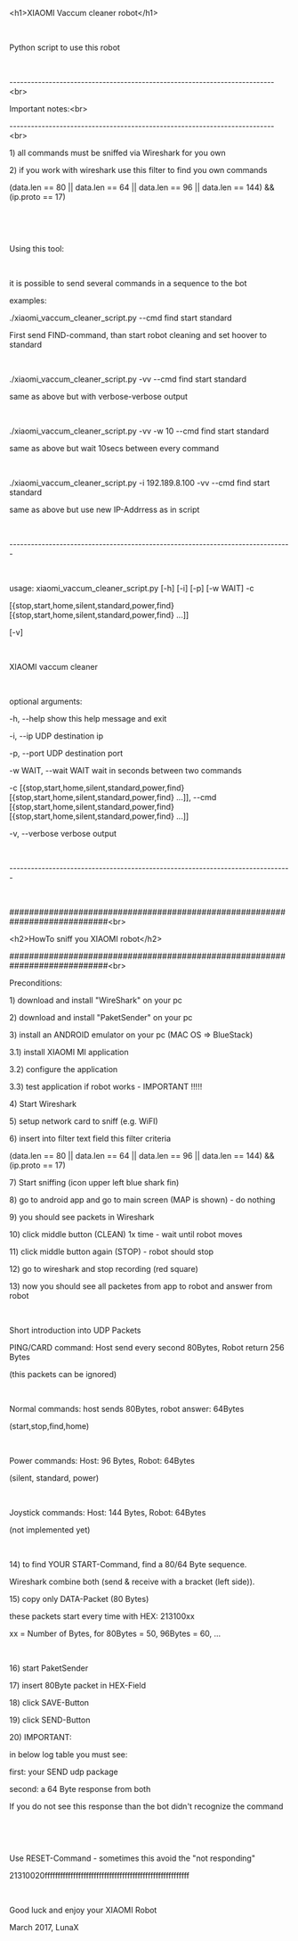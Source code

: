 <!DOCTYPE html PUBLIC "-//W3C//DTD HTML 4.01//EN" "http://www.w3.org/TR/html4/strict.dtd">
<html>
<head>
  <meta http-equiv="Content-Type" content="text/html; charset=utf-8">
  <meta http-equiv="Content-Style-Type" content="text/css">
  <title></title>
  <meta name="Generator" content="Cocoa HTML Writer">
  <meta name="CocoaVersion" content="1504.81">
</head>
<body>
<p>&lt;h1&gt;XIAOMI Vaccum cleaner robot&lt;/h1&gt;</p>
<p><br></p>
<p>Python script to use this robot</p>
<p><br></p>
<p>--------------------------------------------------------------------------&lt;br&gt;</p>
<p>Important notes:&lt;br&gt;</p>
<p>--------------------------------------------------------------------------&lt;br&gt;</p>
<p>1)  all commands must be sniffed via Wireshark for you own</p>
<p>2)  if you work with wireshark use this filter to find you own commands</p>
<p>    (data.len == 80 || data.len == 64 || data.len == 96  || data.len == 144) &amp;&amp; (ip.proto == 17)</p>
<p><br></p>
<p><br></p>
<p>Using this tool:  </p>
<p><br></p>
<p>it is possible to send several commands in a sequence to the bot</p>
<p>examples:  </p>
<p>./xiaomi_vaccum_cleaner_script.py --cmd find start standard</p>
<p>First send FIND-command, than start robot cleaning and set hoover to standard</p>
<p><br></p>
<p>./xiaomi_vaccum_cleaner_script.py -vv --cmd find start standard</p>
<p>same as above but with verbose-verbose output</p>
<p><br></p>
<p>./xiaomi_vaccum_cleaner_script.py -vv -w 10 --cmd find start standard</p>
<p>same as above but wait 10secs between every command</p>
<p><br></p>
<p>./xiaomi_vaccum_cleaner_script.py -i 192.189.8.100 -vv --cmd find start standard</p>
<p>same as above but use new IP-Addrress as in script</p>
<p><br></p>
<p>-------------------------------------------------------------------------------</p>
<p><br></p>
<p>usage: xiaomi_vaccum_cleaner_script.py [-h] [-i] [-p] [-w WAIT] -c</p>
<p>                                       [{stop,start,home,silent,standard,power,find} [{stop,start,home,silent,standard,power,find} ...]]</p>
<p>                                       [-v]</p>
<p><br></p>
<p>XIAOMI vaccum cleaner</p>
<p><br></p>
<p>optional arguments:</p>
<p>  -h, --help            show this help message and exit</p>
<p>  -i, --ip              UDP destination ip</p>
<p>  -p, --port            UDP destination port</p>
<p>  -w WAIT, --wait WAIT  wait in seconds between two commands</p>
<p>  -c [{stop,start,home,silent,standard,power,find} [{stop,start,home,silent,standard,power,find} ...]], --cmd [{stop,start,home,silent,standard,power,find} [{stop,start,home,silent,standard,power,find} ...]]</p>
<p>  -v, --verbose         verbose output</p>
<p><br></p>
<p>  -------------------------------------------------------------------------------</p>
<p><br></p>
<p>############################################################################&lt;br&gt;</p>
<p>&lt;h2&gt;HowTo sniff you XIAOMI robot&lt;/h2&gt;</p>
<p>############################################################################&lt;br&gt;</p>
<p>Preconditions:</p>
<p>1)  download and install "WireShark" on your pc</p>
<p>2)  download and install "PaketSender" on your pc</p>
<p>3)  install an ANDROID emulator on your pc (MAC OS =&gt; BlueStack)</p>
<p>    3.1) install XIAOMI MI application</p>
<p>    3.2) configure the application</p>
<p>    3.3) test application if robot works - IMPORTANT !!!!!</p>
<p>4)  Start Wireshark</p>
<p>5)  setup network card to sniff (e.g. WiFI)</p>
<p>6)  insert into filter text field this filter criteria</p>
<p>(data.len == 80 || data.len == 64 || data.len == 96  || data.len == 144) &amp;&amp; (ip.proto == 17)</p>
<p>7)  Start sniffing (icon upper left blue shark fin)</p>
<p>8)  go to android app and go to main screen (MAP is shown) - do nothing</p>
<p>9)  you should see packets in Wireshark</p>
<p>10) click middle button (CLEAN) 1x time - wait until robot moves</p>
<p>11) click middle button again (STOP) - robot should stop</p>
<p>12) go to wireshark and stop recording (red square)</p>
<p>13) now you should see all packetes from app to robot and answer from robot</p>
<p><br></p>
<p>Short introduction into UDP Packets</p>
<p>PING/CARD command:  Host send every second 80Bytes, Robot return 256 Bytes</p>
<p>(this packets can be ignored)</p>
<p><br></p>
<p>Normal commands:  host sends 80Bytes, robot answer: 64Bytes</p>
<p>(start,stop,find,home)</p>
<p><br></p>
<p>Power commands: Host: 96 Bytes, Robot: 64Bytes</p>
<p>(silent, standard, power)</p>
<p><br></p>
<p>Joystick commands: Host: 144 Bytes, Robot: 64Bytes</p>
<p>(not implemented yet)  </p>
<p><br></p>
<p>14) to find YOUR START-Command, find a 80/64 Byte sequence.</p>
<p>    Wireshark combine both (send &amp; receive with a bracket (left side)).</p>
<p>15) copy only DATA-Packet (80 Bytes)</p>
<p>    these packets start every time with HEX: 213100xx</p>
<p>    xx = Number of Bytes, for 80Bytes = 50, 96Bytes = 60, ...</p>
<p><br></p>
<p>16) start PaketSender</p>
<p>17) insert 80Byte packet in HEX-Field</p>
<p>18) click SAVE-Button</p>
<p>19) click SEND-Button</p>
<p>20) IMPORTANT:</p>
<p>    in below log table you must see:</p>
<p>    first:    your SEND udp package</p>
<p>    second:   a 64 Byte response from both</p>
<p>    If you do not see this response than the bot didn't recognize the command</p>
<p><br></p>
<p><br></p>
<p>Use RESET-Command - sometimes this avoid the "not responding"</p>
<p>21310020ffffffffffffffffffffffffffffffffffffffffffffffffffffffff</p>
<p><br></p>
<p>Good luck and enjoy your XIAOMI Robot</p>
<p>March 2017, LunaX</p>
</body>
</html>
